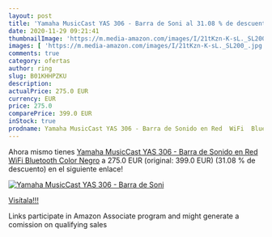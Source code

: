 ```yaml
---
layout: post
title: 'Yamaha MusicCast YAS 306 - Barra de Soni al 31.08 % de descuento'
date: 2020-11-29 09:21:41
thumbnailImage: 'https://m.media-amazon.com/images/I/21tKzn-K-sL._SL200_.jpg'
images: [ 'https://m.media-amazon.com/images/I/21tKzn-K-sL._SL200_.jpg' ]
comments: true
category: ofertas
author: ring
slug: B01KHHPZKU
description:
actualPrice: 275.0 EUR
currency: EUR
price: 275.0
comparePrice: 399.0 EUR
inStock: true
prodname: Yamaha MusicCast YAS 306 - Barra de Sonido en Red  WiFi  Bluetooth  Color Negro
---
```


Ahora mismo tienes [Yamaha MusicCast YAS 306 - Barra de Sonido en Red  WiFi  Bluetooth  Color Negro](https://www.amazon.es/dp/B01KHHPZKU/?tag=tolees-21) a 275.0 EUR (original: 399.0 EUR) (31.08 %  de descuento) en el siguiente enlace!

[![Yamaha MusicCast YAS 306 - Barra de Soni](https://m.media-amazon.com/images/I/21tKzn-K-sL._SL200_.jpg)](https://www.amazon.es/dp/B01KHHPZKU/?tag=tolees-21)

[Visítala!!!](https://www.amazon.es/dp/B01KHHPZKU/?tag=tolees-21)

Links participate in Amazon Associate program and might generate a comission on qualifying sales
